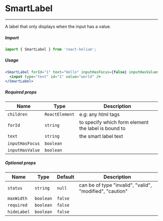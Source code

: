 # SmartLabel

<!-- STORY -->

<hr>

A label that only displays when the input has a value.

##### Import

```js
import { SmartLabel } from 'react-helium';
```

##### Usage

```jsx
<SmartLabel forId="1" text="Hello" inputHasFocus={false} inputHasValue>
  <input type="text" id="1" value="world" />
</SmartLabel>
```

##### Required props

| Name            | Type           | Description                                         |
| --------------- | -------------- | --------------------------------------------------- |
| `children`      | `ReactElement` | e.g: any html tags                                  |
| `forId`         | `string`       | to specify which form element the label is bound to |
| `text`          | `string`       | the smart label text                                |
| `inputHasFocus` | `boolean`      |                                                     |
| `inputHasValue` | `boolean`      |                                                     |

##### Optional props

| Name        | Type      | Default | Description                                              |
| ----------- | --------- | ------- | -------------------------------------------------------- |
| `status`    | `string`  | `null`  | can be of type "invalid", "valid", "modified", "caution" |
| `maxWidth`  | `boolean` | `false` |                                                          |
| `required`  | `boolean` | `false` |                                                          |
| `hideLabel` | `boolean` | `false` |                                                          |
